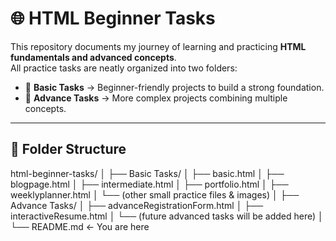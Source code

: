 # 🌐 HTML Beginner Tasks  

This repository documents my journey of learning and practicing **HTML fundamentals and advanced concepts**.  
All practice tasks are neatly organized into two folders:  

- 📂 **Basic Tasks** → Beginner-friendly projects to build a strong foundation.  
- 📂 **Advance Tasks** → More complex projects combining multiple concepts.  

---

## 📂 Folder Structure  

html-beginner-tasks/
│
├── Basic Tasks/
│   ├── basic.html
│   ├── blogpage.html
│   ├── intermediate.html
│   ├── portfolio.html
│   ├── weeklyplanner.html
│   └── (other small practice files & images)
│
├── Advance Tasks/
│   ├── advanceRegistrationForm.html
│   ├── interactiveResume.html
│   └── (future advanced tasks will be added here)
│
└── README.md   ← You are here
